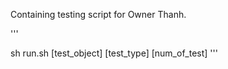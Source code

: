 Containing testing script for Owner Thanh. 

'''

sh run.sh [test_object] [test_type] [num_of_test]
'''
